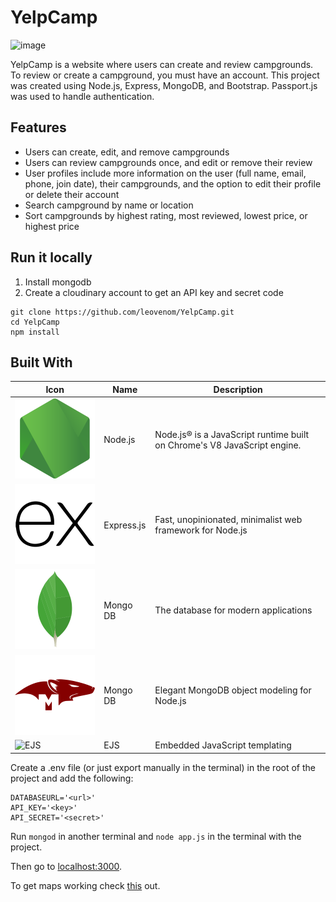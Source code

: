 # YelpCamp

![image](https://github.com/niharika1102/YelpCamp/assets/97402437/7a4ffe1d-5f42-4be4-ac8a-833b83e2476e)

YelpCamp is a website where users can create and review campgrounds. To review or create a campground, you must have an account.
This project was created using Node.js, Express, MongoDB, and Bootstrap. Passport.js was used to handle authentication.

## Features
* Users can create, edit, and remove campgrounds
* Users can review campgrounds once, and edit or remove their review
* User profiles include more information on the user (full name, email, phone, join date), their campgrounds, and the option to edit their profile or delete their account
* Search campground by name or location
* Sort campgrounds by highest rating, most reviewed, lowest price, or highest price

## Run it locally
1. Install mongodb
2. Create a cloudinary account to get an API key and secret code
```
git clone https://github.com/leovenom/YelpCamp.git
cd YelpCamp
npm install
```
## Built With
| Icon | Name | Description |
| --- | --- | --- |
|![Node.js](https://raw.githubusercontent.com/devicons/devicon/master/icons/nodejs/nodejs-original.svg)|Node.js|Node.js® is a JavaScript runtime built on Chrome's V8 JavaScript engine.|
|![Express.js](https://raw.githubusercontent.com/devicons/devicon/master/icons/express/express-original.svg)|Express.js|Fast, unopinionated, minimalist web framework for Node.js|
|![Mongo DB](https://raw.githubusercontent.com/devicons/devicon/master/icons/mongodb/mongodb-original.svg)|Mongo DB|The database for modern applications|
|![Mongoose](https://raw.githubusercontent.com/devicons/devicon/master/icons/mongoose/mongoose-original.svg)|Mongo DB|Elegant MongoDB object modeling for Node.js|
|![EJS]([https://raw.githubusercontent.com/devicons/devicon/master/icons/ejs/ejs-original.svg](https://www.svgrepo.com/show/373574/ejs.svg))|EJS|Embedded JavaScript templating|

Create a .env file (or just export manually in the terminal) in the root of the project and add the following:

```
DATABASEURL='<url>'
API_KEY='<key>'
API_SECRET='<secret>'
```
Run `mongod` in another terminal and `node app.js` in the terminal with the project.

Then go to [localhost:3000](http://localhost:3000/).

To get maps working check [this](https://github.com/nax3t/google-maps-api) out.
